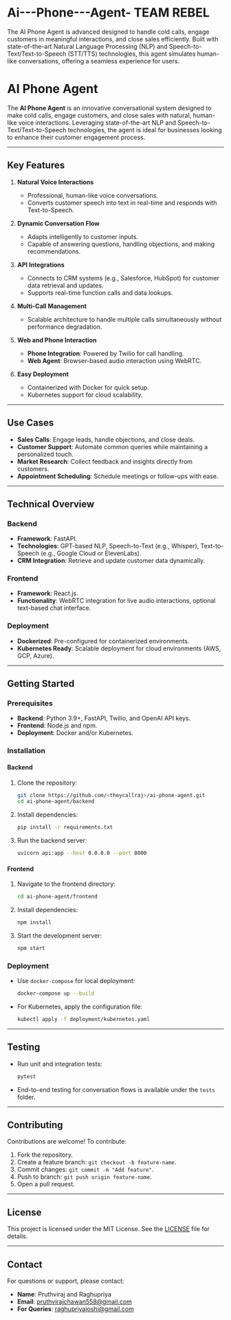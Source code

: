 # Ai---Phone---Agent- TEAM REBEL
The AI Phone Agent is  advanced  designed to handle cold calls, engage customers in meaningful interactions, and close sales efficiently. Built with state-of-the-art Natural Language Processing (NLP) and Speech-to-Text/Text-to-Speech (STT/TTS) technologies, this agent simulates human-like conversations, offering a seamless experience for users.

# AI Phone Agent

The **AI Phone Agent** is an innovative conversational system designed to make cold calls, engage customers, and close sales with natural, human-like voice interactions. Leveraging state-of-the-art NLP and Speech-to-Text/Text-to-Speech technologies, the agent is ideal for businesses looking to enhance their customer engagement process.

---

## Key Features

1. **Natural Voice Interactions**
   - Professional, human-like voice conversations.
   - Converts customer speech into text in real-time and responds with Text-to-Speech.

2. **Dynamic Conversation Flow**
   - Adapts intelligently to customer inputs.
   - Capable of answering questions, handling objections, and making recommendations.

3. **API Integrations**
   - Connects to CRM systems (e.g., Salesforce, HubSpot) for customer data retrieval and updates.
   - Supports real-time function calls and data lookups.

4. **Multi-Call Management**
   - Scalable architecture to handle multiple calls simultaneously without performance degradation.

5. **Web and Phone Interaction**
   - **Phone Integration**: Powered by Twilio for call handling.
   - **Web Agent**: Browser-based audio interaction using WebRTC.

6. **Easy Deployment**
   - Containerized with Docker for quick setup.
   - Kubernetes support for cloud scalability.

---

## Use Cases

- **Sales Calls**: Engage leads, handle objections, and close deals.
- **Customer Support**: Automate common queries while maintaining a personalized touch.
- **Market Research**: Collect feedback and insights directly from customers.
- **Appointment Scheduling**: Schedule meetings or follow-ups with ease.

---

## Technical Overview

### Backend
- **Framework**: FastAPI.
- **Technologies**: GPT-based NLP, Speech-to-Text (e.g., Whisper), Text-to-Speech (e.g., Google Cloud or ElevenLabs).
- **CRM Integration**: Retrieve and update customer data dynamically.

### Frontend
- **Framework**: React.js.
- **Functionality**: WebRTC integration for live audio interactions, optional text-based chat interface.

### Deployment
- **Dockerized**: Pre-configured for containerized environments.
- **Kubernetes Ready**: Scalable deployment for cloud environments (AWS, GCP, Azure).

---

## Getting Started

### Prerequisites
- **Backend**: Python 3.9+, FastAPI, Twilio, and OpenAI API keys.
- **Frontend**: Node.js and npm.
- **Deployment**: Docker and/or Kubernetes.

### Installation

#### Backend
1. Clone the repository:
   ```bash
   git clone https://github.com/<theycallraj>/ai-phone-agent.git
   cd ai-phone-agent/backend
   ```
2. Install dependencies:
   ```bash
   pip install -r requirements.txt
   ```
3. Run the backend server:
   ```bash
   uvicorn api:app --host 0.0.0.0 --port 8000
   ```

#### Frontend
1. Navigate to the frontend directory:
   ```bash
   cd ai-phone-agent/frontend
   ```
2. Install dependencies:
   ```bash
   npm install
   ```
3. Start the development server:
   ```bash
   npm start
   ```

### Deployment
- Use `docker-compose` for local deployment:
   ```bash
   docker-compose up --build
   ```
- For Kubernetes, apply the configuration file:
   ```bash
   kubectl apply -f deployment/kubernetes.yaml
   ```

---

## Testing

- Run unit and integration tests:
  ```bash
  pytest
  ```

- End-to-end testing for conversation flows is available under the `tests` folder.

---

## Contributing

Contributions are welcome! To contribute:
1. Fork the repository.
2. Create a feature branch: `git checkout -b feature-name`.
3. Commit changes: `git commit -m "Add feature"`.
4. Push to branch: `git push origin feature-name`.
5. Open a pull request.

---

## License

This project is licensed under the MIT License. See the [LICENSE](LICENSE) file for details.

---

## Contact

For questions or support, please contact:
- **Name**: Pruthviraj and Raghupriya
- **Email**: pruthvirajchawan558@gmail.com  
- **For Queries**: raghupriyajoshi@gmail.com  
